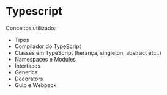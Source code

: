 # Typescript

Conceitos utilizado:

- Tipos
- Compilador do TypeScript
- Classes em TypeScript (herança, singleton, abstract etc..)
- Namespaces e Modules
- Interfaces
- Generics
- Decorators
- Gulp e Webpack